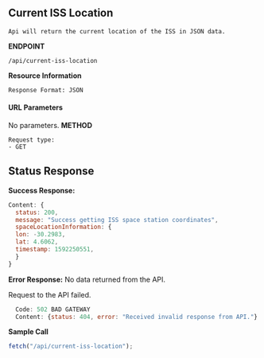 ## Current ISS Location

```
Api will return the current location of the ISS in JSON data.
```

**ENDPOINT**

```
/api/current-iss-location
```

**Resource Information**

```
Response Format: JSON
```

#### URL Parameters

No parameters.
**METHOD**

```
Request type:
- GET
```

## Status Response

**Success Response:**

```javascript
Content: {
  status: 200,
  message: "Success getting ISS space station coordinates",
  spaceLocationInformation: {
  lon: -30.2983,
  lat: 4.6062,
  timestamp: 1592250551,
  }
}
```

**Error Response:**
No data returned from the API.

Request to the API failed.

```javascript
  Code: 502 BAD GATEWAY
  Content: {status: 404, error: "Received invalid response from API."}
```

**Sample Call**

```javascript
fetch("/api/current-iss-location");
```
